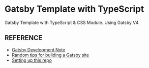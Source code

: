 # Gatsby Template with TypeScript

Gatsby Template with TypeScript & CSS Module. Using Gatsby V4.

## REFERENCE

- [Gatsby Development Note]('./Gatsby-Ts/tips/development-notes.md')
- [Random tips for building a Gatsby site]('./Gatsby-Ts/tips/README.md)
- [Setting up this repo]('./Gatsby-Ts/tips/SettingUp.md')
